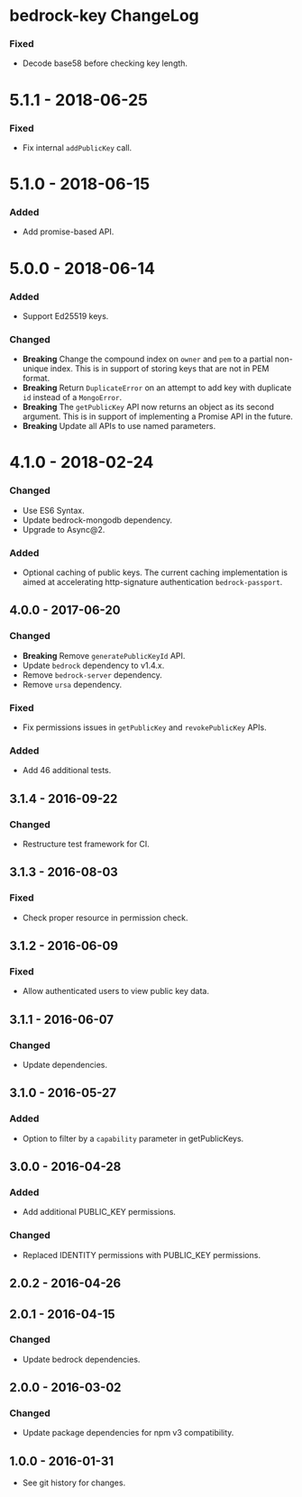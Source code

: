 # bedrock-key ChangeLog

### Fixed
- Decode base58 before checking key length.

# 5.1.1 - 2018-06-25

### Fixed
- Fix internal `addPublicKey` call.

# 5.1.0 - 2018-06-15

### Added
- Add promise-based API.

# 5.0.0 - 2018-06-14

### Added
- Support Ed25519 keys.

### Changed
- **Breaking** Change the compound index on `owner` and `pem` to a partial
  non-unique index. This is in support of storing keys that are not in PEM
  format.
- **Breaking** Return `DuplicateError` on an attempt to add key with duplicate
  `id` instead of a `MongoError`.
- **Breaking** The `getPublicKey` API now returns an object as its second
  argument. This is in support of implementing a Promise API in the future.
- **Breaking** Update all APIs to use named parameters.  

# 4.1.0 - 2018-02-24

### Changed
- Use ES6 Syntax.
- Update bedrock-mongodb dependency.
- Upgrade to Async@2.

### Added
- Optional caching of public keys. The current caching implementation is
  aimed at accelerating http-signature authentication `bedrock-passport`.

## 4.0.0 - 2017-06-20

### Changed
- **Breaking** Remove `generatePublicKeyId` API.
- Update `bedrock` dependency to v1.4.x.
- Remove `bedrock-server` dependency.
- Remove `ursa` dependency.

### Fixed
- Fix permissions issues in `getPublicKey` and `revokePublicKey` APIs.

### Added
- Add 46 additional tests.

## 3.1.4 - 2016-09-22

### Changed
- Restructure test framework for CI.

## 3.1.3 - 2016-08-03

### Fixed
- Check proper resource in permission check.

## 3.1.2 - 2016-06-09

### Fixed
- Allow authenticated users to view public key data.

## 3.1.1 - 2016-06-07

### Changed
- Update dependencies.

## 3.1.0 - 2016-05-27

### Added
- Option to filter by a `capability` parameter in getPublicKeys.

## 3.0.0 - 2016-04-28

### Added
- Add additional PUBLIC_KEY permissions.

### Changed
- Replaced IDENTITY permissions with PUBLIC_KEY permissions.

## 2.0.2 - 2016-04-26

## 2.0.1 - 2016-04-15

### Changed
- Update bedrock dependencies.

## 2.0.0 - 2016-03-02

### Changed
- Update package dependencies for npm v3 compatibility.

## 1.0.0 - 2016-01-31

- See git history for changes.
